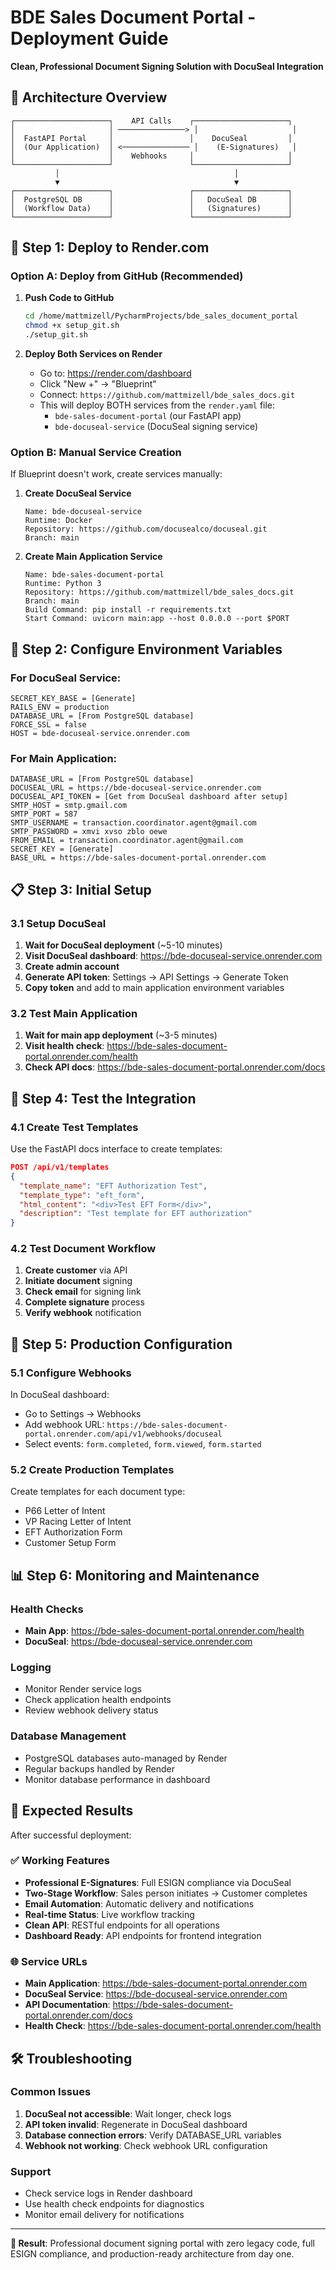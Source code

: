 # BDE Sales Document Portal - Deployment Guide

**Clean, Professional Document Signing Solution with DocuSeal Integration**

## 🎯 Architecture Overview

```
┌─────────────────────┐    API Calls    ┌─────────────────────┐
│                     │ ───────────────> │                     │
│  FastAPI Portal     │                 │    DocuSeal         │
│  (Our Application)  │ <─────────────── │    (E-Signatures)   │
│                     │    Webhooks     │                     │
└─────────────────────┘                 └─────────────────────┘
          │                                       │
          ▼                                       ▼
┌─────────────────────┐                 ┌─────────────────────┐
│  PostgreSQL DB      │                 │   DocuSeal DB       │
│  (Workflow Data)    │                 │   (Signatures)      │
└─────────────────────┘                 └─────────────────────┘
```

## 🚀 Step 1: Deploy to Render.com

### Option A: Deploy from GitHub (Recommended)

1. **Push Code to GitHub**
   ```bash
   cd /home/mattmizell/PycharmProjects/bde_sales_document_portal
   chmod +x setup_git.sh
   ./setup_git.sh
   ```

2. **Deploy Both Services on Render**
   - Go to: https://render.com/dashboard
   - Click "New +" → "Blueprint"
   - Connect: `https://github.com/mattmizell/bde_sales_docs.git`
   - This will deploy BOTH services from the `render.yaml` file:
     - `bde-sales-document-portal` (our FastAPI app)
     - `bde-docuseal-service` (DocuSeal signing service)

### Option B: Manual Service Creation

If Blueprint doesn't work, create services manually:

1. **Create DocuSeal Service**
   ```
   Name: bde-docuseal-service
   Runtime: Docker
   Repository: https://github.com/docusealco/docuseal.git
   Branch: main
   ```

2. **Create Main Application Service**
   ```
   Name: bde-sales-document-portal
   Runtime: Python 3
   Repository: https://github.com/mattmizell/bde_sales_docs.git
   Branch: main
   Build Command: pip install -r requirements.txt
   Start Command: uvicorn main:app --host 0.0.0.0 --port $PORT
   ```

## 🔧 Step 2: Configure Environment Variables

### For DocuSeal Service:
```
SECRET_KEY_BASE = [Generate]
RAILS_ENV = production
DATABASE_URL = [From PostgreSQL database]
FORCE_SSL = false
HOST = bde-docuseal-service.onrender.com
```

### For Main Application:
```
DATABASE_URL = [From PostgreSQL database]
DOCUSEAL_URL = https://bde-docuseal-service.onrender.com
DOCUSEAL_API_TOKEN = [Get from DocuSeal dashboard after setup]
SMTP_HOST = smtp.gmail.com
SMTP_PORT = 587
SMTP_USERNAME = transaction.coordinator.agent@gmail.com
SMTP_PASSWORD = xmvi xvso zblo oewe
FROM_EMAIL = transaction.coordinator.agent@gmail.com
SECRET_KEY = [Generate]
BASE_URL = https://bde-sales-document-portal.onrender.com
```

## 📋 Step 3: Initial Setup

### 3.1 Setup DocuSeal
1. **Wait for DocuSeal deployment** (~5-10 minutes)
2. **Visit DocuSeal dashboard**: https://bde-docuseal-service.onrender.com
3. **Create admin account**
4. **Generate API token**: Settings → API Settings → Generate Token
5. **Copy token** and add to main application environment variables

### 3.2 Test Main Application
1. **Wait for main app deployment** (~3-5 minutes)
2. **Visit health check**: https://bde-sales-document-portal.onrender.com/health
3. **Check API docs**: https://bde-sales-document-portal.onrender.com/docs

## 🧪 Step 4: Test the Integration

### 4.1 Create Test Templates
Use the FastAPI docs interface to create templates:

```json
POST /api/v1/templates
{
  "template_name": "EFT Authorization Test",
  "template_type": "eft_form",
  "html_content": "<div>Test EFT Form</div>",
  "description": "Test template for EFT authorization"
}
```

### 4.2 Test Document Workflow
1. **Create customer** via API
2. **Initiate document** signing
3. **Check email** for signing link
4. **Complete signature** process
5. **Verify webhook** notification

## 🔄 Step 5: Production Configuration

### 5.1 Configure Webhooks
In DocuSeal dashboard:
- Go to Settings → Webhooks
- Add webhook URL: `https://bde-sales-document-portal.onrender.com/api/v1/webhooks/docuseal`
- Select events: `form.completed`, `form.viewed`, `form.started`

### 5.2 Create Production Templates
Create templates for each document type:
- P66 Letter of Intent
- VP Racing Letter of Intent  
- EFT Authorization Form
- Customer Setup Form

## 📊 Step 6: Monitoring and Maintenance

### Health Checks
- **Main App**: https://bde-sales-document-portal.onrender.com/health
- **DocuSeal**: https://bde-docuseal-service.onrender.com

### Logging
- Monitor Render service logs
- Check application health endpoints
- Review webhook delivery status

### Database Management
- PostgreSQL databases auto-managed by Render
- Regular backups handled by Render
- Monitor database performance in dashboard

## 🎉 Expected Results

After successful deployment:

### ✅ Working Features
- **Professional E-Signatures**: Full ESIGN compliance via DocuSeal
- **Two-Stage Workflow**: Sales person initiates → Customer completes
- **Email Automation**: Automatic delivery and notifications
- **Real-time Status**: Live workflow tracking
- **Clean API**: RESTful endpoints for all operations
- **Dashboard Ready**: API endpoints for frontend integration

### 🌐 Service URLs
- **Main Application**: https://bde-sales-document-portal.onrender.com
- **DocuSeal Service**: https://bde-docuseal-service.onrender.com
- **API Documentation**: https://bde-sales-document-portal.onrender.com/docs
- **Health Check**: https://bde-sales-document-portal.onrender.com/health

## 🛠️ Troubleshooting

### Common Issues
1. **DocuSeal not accessible**: Wait longer, check logs
2. **API token invalid**: Regenerate in DocuSeal dashboard
3. **Database connection errors**: Verify DATABASE_URL variables
4. **Webhook not working**: Check webhook URL configuration

### Support
- Check service logs in Render dashboard
- Use health check endpoints for diagnostics
- Monitor email delivery for notifications

---

**🎯 Result**: Professional document signing portal with zero legacy code, full ESIGN compliance, and production-ready architecture from day one.